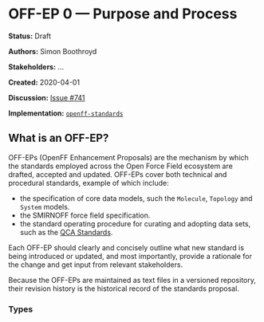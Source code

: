 # OFF-EP 0 — Purpose and Process

**Status:** Draft

**Authors:** Simon Boothroyd

**Stakeholders:** ...

**Created:** 2020-04-01

**Discussion:** [Issue #741](https://github.com/openforcefield/openff-toolkit/issues/741)

**Implementation:** [``openff-standards``](https://github.com/openforcefield/openff-standards)

## What is an OFF-EP?

OFF-EPs (OpenFF Enhancement Proposals) are the mechanism by which the standards
employed across the Open Force Field ecosystem are drafted, accepted and updated.
OFF-EPs cover both technical and procedural standards, example of which include:

* the specification of core data models, such the ``Molecule``, ``Topology`` and 
  ``System`` models.
* the SMIRNOFF force field specification.
* the standard operating procedure for curating and adopting data sets, such as the 
  [QCA Standards](https://github.com/openforcefield/qca-dataset-submission/blob/master/STANDARDS.md).
  
Each OFF-EP should clearly and concisely outline what new standard is being introduced
or updated, and most importantly, provide a rationale for the change and get input
from relevant stakeholders.

Because the OFF-EPs are maintained as text files in a versioned repository,
their revision history is the historical record of the standards proposal.

### Types

[comment]: <> (There are three kinds of OFF-EPs:)

[comment]: <> (1.  A **Standards Track** NEP describes a new feature or implementation)

[comment]: <> (    for NumPy.)

[comment]: <> (2.  An **Informational** NEP describes a NumPy design issue, or provides)

[comment]: <> (    general guidelines or information to the Python community, but does)

[comment]: <> (    not propose a new feature. Informational NEPs do not necessarily)

[comment]: <> (    represent a NumPy community consensus or recommendation, so users)

[comment]: <> (    and implementers are free to ignore Informational NEPs or follow)

[comment]: <> (    their advice.)

[comment]: <> (3.  A **Process** NEP describes a process surrounding NumPy, or proposes)

[comment]: <> (    a change to &#40;or an event in&#41; a process. Process NEPs are like)

[comment]: <> (    Standards Track NEPs but apply to areas other than the NumPy)

[comment]: <> (    language itself. They may propose an implementation, but not to)

[comment]: <> (    NumPy's codebase; they require community consensus. Examples include)

[comment]: <> (    procedures, guidelines, changes to the decision-making process, and)

[comment]: <> (    changes to the tools or environment used in NumPy development. Any)

[comment]: <> (    meta-NEP is also considered a Process NEP.)

[comment]: <> (## NEP Workflow)

[comment]: <> (The NEP process begins with a new idea for NumPy. It is highly)

[comment]: <> (recommended that a single NEP contain a single key proposal or new idea.)

[comment]: <> (Small enhancements or patches often don't need a NEP and can be injected)

[comment]: <> (into the NumPy development workflow with a pull request to the NumPy)

[comment]: <> ([repo][]. The more focused the NEP, the more successful it tends to be.)

[comment]: <> (If in doubt, split your NEP into several well-focused ones.)

[comment]: <> (Each NEP must have a champion---someone who writes the NEP using the)

[comment]: <> (style and format described below, shepherds the discussions in the)

[comment]: <> (appropriate forums, and attempts to build community consensus around the)

[comment]: <> (idea. The NEP champion &#40;a.k.a. Author&#41; should first attempt to ascertain)

[comment]: <> (whether the idea is suitable for a NEP. Posting to the numpy-discussion)

[comment]: <> ([mailing list][repo] is the best way to go about doing this.)

[comment]: <> (The proposal should be submitted as a draft NEP via a [GitHub pull)

[comment]: <> (request][repo] to the `doc/neps` directory with the name `nep-<n>.rst`)

[comment]: <> (where \`)

[comment]: <> (  [repo]:)